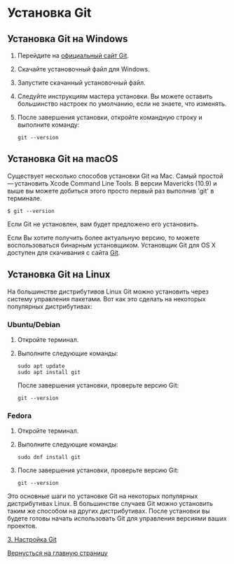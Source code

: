 # Установка Git

## Установка Git на Windows

1. Перейдите на [официальный сайт Git](https://git-scm.com/downloads).

2. Скачайте установочный файл для Windows.

3. Запустите скачанный установочный файл.

4. Следуйте инструкциям мастера установки. Вы можете оставить большинство настроек по умолчанию, если не знаете, что изменять.

5. После завершения установки, откройте командную строку и выполните команду:

   ```shell
   git --version
   ```

## Установка Git на macOS


Существует несколько способов установки Git на Mac. Самый простой — установить Xcode Command Line Tools. В версии Mavericks (10.9) и выше вы можете добиться этого просто первый раз выполнив 'git' в терминале.

   ```shell
   $ git --version
   ```

Если Git не установлен, вам будет предложено его установить.

Если Вы хотите получить более актуальную версию, то можете воспользоваться бинарным установщиком. Установщик Git для OS X доступен для скачивания с сайта [Git](https://git-scm.com/download/mac).

## Установка Git на Linux

На большинстве дистрибутивов Linux Git можно установить через систему управления пакетами. Вот как это сделать на некоторых популярных дистрибутивах:

### Ubuntu/Debian

1. Откройте терминал.

2. Выполните следующие команды:

   ```shell
   sudo apt update
   sudo apt install git
   ```
   После завершения установки, проверьте версию Git:

   ```shell
   git --version
   ```

### Fedora

1. Откройте терминал.
2. Выполните следующие команды:

   ```shell
   sudo dnf install git
   ```

3. После завершения установки, проверьте версию Git:
   ```shell
   git --version
   ```

Это основные шаги по установке Git на некоторых популярных дистрибутивах Linux. В большинстве случаев Git можно установить таким же способом на других дистрибутивах. После установки вы будете готовы начать использовать Git для управления версиями ваших проектов.

[3. Настройка Git](setup.md)

[Вернусться на главную страницу](../readme.md)